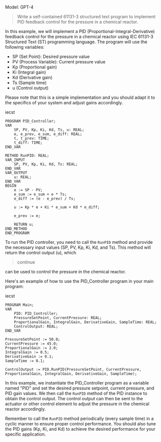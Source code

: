 Model: GPT-4

> Write a self-contained 61131-3 structured text program to implement PID feedback control for the pressure in a chemical reactor.

In this example, we will implement a PID (Proportional-Integral-Derivative) feedback control for the pressure in a chemical reactor using IEC 61131-3 Structured Text (ST) programming language. The program will use the following variables:

*   SP (Set Point): Desired pressure value
*   PV (Process Variable): Current pressure value
*   Kp (Proportional gain)
*   Ki (Integral gain)
*   Kd (Derivative gain)
*   Ts (Sample time)
*   u (Control output)

Please note that this is a simple implementation and you should adapt it to the specifics of your system and adjust gains accordingly.

iecst

```iecst
PROGRAM PID_Controller;
VAR
    SP, PV, Kp, Ki, Kd, Ts, u: REAL;
    e, e_prev, e_sum, e_diff: REAL;
    t, t_prev: TIME;
    t_diff: TIME;
END_VAR

METHOD RunPID: REAL;
VAR_INPUT
    SP, PV, Kp, Ki, Kd, Ts: REAL;
END_VAR
VAR_OUTPUT
    u: REAL;
END_VAR
BEGIN
    e := SP - PV;
    e_sum := e_sum + e * Ts;
    e_diff := (e - e_prev) / Ts;

    u := Kp * e + Ki * e_sum + Kd * e_diff;

    e_prev := e;

    RETURN u;
END_METHOD
END_PROGRAM
```

To run the PID controller, you need to call the `RunPID` method and provide the necessary input values (SP, PV, Kp, Ki, Kd, and Ts). This method will return the control output (u), which

> continue

can be used to control the pressure in the chemical reactor.

Here's an example of how to use the PID\_Controller program in your main program:

iecst

```iecst
PROGRAM Main;
VAR
    PID: PID_Controller;
    PressureSetPoint, CurrentPressure: REAL;
    ProportionalGain, IntegralGain, DerivativeGain, SampleTime: REAL;
    ControlOutput: REAL;
END_VAR

PressureSetPoint := 50.0;
CurrentPressure := 45.0;
ProportionalGain := 2.0;
IntegralGain := 0.5;
DerivativeGain := 0.1;
SampleTime := 0.1;

ControlOutput := PID.RunPID(PressureSetPoint, CurrentPressure, ProportionalGain, IntegralGain, DerivativeGain, SampleTime);
```

In this example, we instantiate the PID\_Controller program as a variable named "PID" and set the desired pressure setpoint, current pressure, and PID gain values. We then call the `RunPID` method of the PID instance to obtain the control output. The control output can then be sent to the actuator or other control element to adjust the pressure in the chemical reactor accordingly.

Remember to call the `RunPID` method periodically (every sample time) in a cyclic manner to ensure proper control performance. You should also tune the PID gains (Kp, Ki, and Kd) to achieve the desired performance for your specific application.